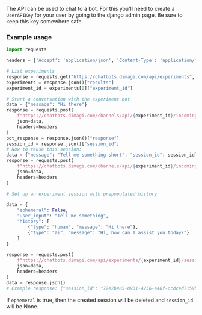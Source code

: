 The API can be used to chat to a bot. For this you'll need to create a `UserAPIKey` for your user by going to the django admin page. Be sure to keep this key somewhere safe.

### Example usage
```python
import requests

headers = {'Accept': 'application/json', 'Content-Type': 'application/json', 'X-Api-Key': <api-key>}

# List experiments
response = requests.get("https://chatbots.dimagi.com/api/experiments", headers=headers)
experiments = response.json()["results"]
experiment_id = experiments[0]["experiment_id"]

# Start a conversation with the experiment bot
data = {"message": "Hi there"}
response = requests.post(
    f"https://chatbots.dimagi.com/channels/api/{experiment_id}/incoming_message",
    json=data,
    headers=headers
)
bot_response = response.json()["response"]
session_id = response.json()["session_id"]
# Now to reuse this session:
data = {"message": "Tell me something short", "session_id": session_id}
response = requests.post(
    f"https://chatbots.dimagi.com/channels/api/{experiment_id}/incoming_message",
    json=data,
    headers=headers
)

# Set up an experiment session with prepopulated history

data = {
    "ephemeral": False,
    "user_input": "Tell me something",
    "history": [
        {"type": "human", "message": "Hi there"},
        {"type": "ai", "message": "Hi, how can I assist you today?"}
    ]
}

response = requests.post(
    f"https://chatbots.dimagi.com/api/experiments/{experiment_id}/sessions/new",
    json=data,
    headers=headers
)
data = response.json()
# Example response: {"session_id": "77e2b985-0931-4236-a46f-ccdced7159b4", "response": "Ok, here's something ..."}
```
If `ephemeral` is true, then the created session will be deleted and `session_id` will be None.
